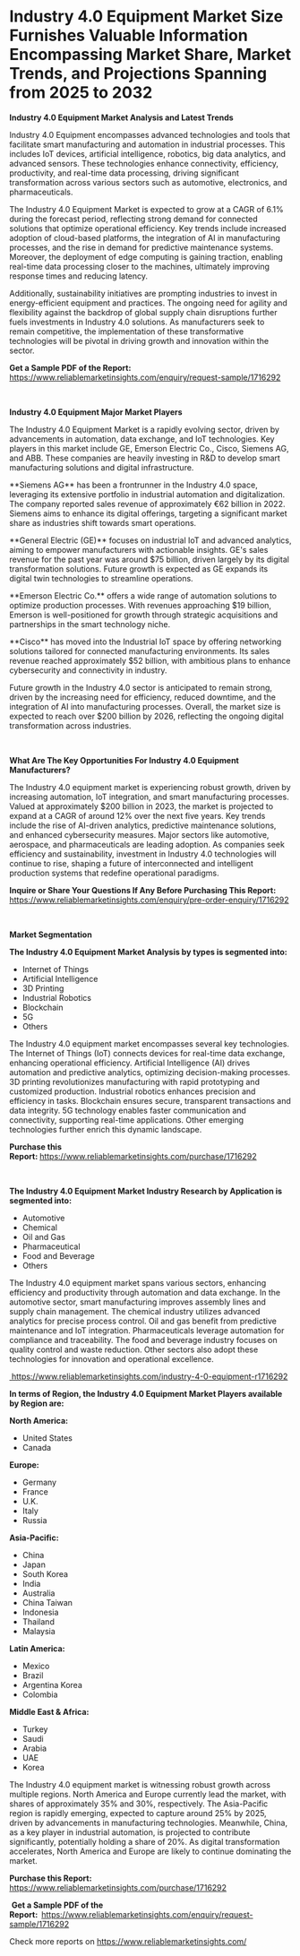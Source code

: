 <p><h1>Industry 4.0 Equipment Market Size Furnishes Valuable Information Encompassing Market Share, Market Trends, and Projections Spanning from 2025 to 2032</h1></p><p><strong>Industry 4.0 Equipment Market Analysis and Latest Trends</strong></p>
<p><p>Industry 4.0 Equipment encompasses advanced technologies and tools that facilitate smart manufacturing and automation in industrial processes. This includes IoT devices, artificial intelligence, robotics, big data analytics, and advanced sensors. These technologies enhance connectivity, efficiency, productivity, and real-time data processing, driving significant transformation across various sectors such as automotive, electronics, and pharmaceuticals.</p><p>The Industry 4.0 Equipment Market is expected to grow at a CAGR of 6.1% during the forecast period, reflecting strong demand for connected solutions that optimize operational efficiency. Key trends include increased adoption of cloud-based platforms, the integration of AI in manufacturing processes, and the rise in demand for predictive maintenance systems. Moreover, the deployment of edge computing is gaining traction, enabling real-time data processing closer to the machines, ultimately improving response times and reducing latency.</p><p>Additionally, sustainability initiatives are prompting industries to invest in energy-efficient equipment and practices. The ongoing need for agility and flexibility against the backdrop of global supply chain disruptions further fuels investments in Industry 4.0 solutions. As manufacturers seek to remain competitive, the implementation of these transformative technologies will be pivotal in driving growth and innovation within the sector.</p></p>
<p><strong>Get a Sample PDF of the Report:&nbsp;</strong> <a href="https://www.reliablemarketinsights.com/enquiry/request-sample/1716292?utm_campaign=1937&utm_medium=2&utm_source=Github&utm_content=ia&utm_term=12012025&utm_id=industry-40-equipment">https://www.reliablemarketinsights.com/enquiry/request-sample/1716292</a></p>
<p>&nbsp;</p>
<p><strong>Industry 4.0 Equipment Major Market Players</strong></p>
<p><p>The Industry 4.0 Equipment Market is a rapidly evolving sector, driven by advancements in automation, data exchange, and IoT technologies. Key players in this market include GE, Emerson Electric Co., Cisco, Siemens AG, and ABB. These companies are heavily investing in R&D to develop smart manufacturing solutions and digital infrastructure.</p><p>**Siemens AG** has been a frontrunner in the Industry 4.0 space, leveraging its extensive portfolio in industrial automation and digitalization. The company reported sales revenue of approximately €62 billion in 2022. Siemens aims to enhance its digital offerings, targeting a significant market share as industries shift towards smart operations.</p><p>**General Electric (GE)** focuses on industrial IoT and advanced analytics, aiming to empower manufacturers with actionable insights. GE's sales revenue for the past year was around $75 billion, driven largely by its digital transformation solutions. Future growth is expected as GE expands its digital twin technologies to streamline operations.</p><p>**Emerson Electric Co.** offers a wide range of automation solutions to optimize production processes. With revenues approaching $19 billion, Emerson is well-positioned for growth through strategic acquisitions and partnerships in the smart technology niche.</p><p>**Cisco** has moved into the Industrial IoT space by offering networking solutions tailored for connected manufacturing environments. Its sales revenue reached approximately $52 billion, with ambitious plans to enhance cybersecurity and connectivity in industry.</p><p>Future growth in the Industry 4.0 sector is anticipated to remain strong, driven by the increasing need for efficiency, reduced downtime, and the integration of AI into manufacturing processes. Overall, the market size is expected to reach over $200 billion by 2026, reflecting the ongoing digital transformation across industries.</p></p>
<p>&nbsp;</p>
<p><strong>What Are The Key Opportunities For Industry 4.0 Equipment Manufacturers?</strong></p>
<p><p>The Industry 4.0 equipment market is experiencing robust growth, driven by increasing automation, IoT integration, and smart manufacturing processes. Valued at approximately $200 billion in 2023, the market is projected to expand at a CAGR of around 12% over the next five years. Key trends include the rise of AI-driven analytics, predictive maintenance solutions, and enhanced cybersecurity measures. Major sectors like automotive, aerospace, and pharmaceuticals are leading adoption. As companies seek efficiency and sustainability, investment in Industry 4.0 technologies will continue to rise, shaping a future of interconnected and intelligent production systems that redefine operational paradigms.</p></p>
<p><strong>Inquire or Share Your Questions If Any Before Purchasing This Report:</strong> <a href="https://www.reliablemarketinsights.com/enquiry/pre-order-enquiry/1716292?utm_campaign=1937&utm_medium=2&utm_source=Github&utm_content=ia&utm_term=12012025&utm_id=industry-40-equipment">https://www.reliablemarketinsights.com/enquiry/pre-order-enquiry/1716292</a></p>
<p>&nbsp;</p>
<p><strong>Market Segmentation</strong></p>
<p><strong>The Industry 4.0 Equipment Market Analysis by types is segmented into:</strong></p>
<p><ul><li>Internet of Things</li><li>Artificial Intelligence</li><li>3D Printing</li><li>Industrial Robotics</li><li>Blockchain</li><li>5G</li><li>Others</li></ul></p>
<p><p>The Industry 4.0 equipment market encompasses several key technologies. The Internet of Things (IoT) connects devices for real-time data exchange, enhancing operational efficiency. Artificial Intelligence (AI) drives automation and predictive analytics, optimizing decision-making processes. 3D printing revolutionizes manufacturing with rapid prototyping and customized production. Industrial robotics enhances precision and efficiency in tasks. Blockchain ensures secure, transparent transactions and data integrity. 5G technology enables faster communication and connectivity, supporting real-time applications. Other emerging technologies further enrich this dynamic landscape.</p></p>
<p><strong>Purchase this Report:&nbsp;</strong><a href="https://www.reliablemarketinsights.com/purchase/1716292?utm_campaign=1937&utm_medium=2&utm_source=Github&utm_content=ia&utm_term=12012025&utm_id=industry-40-equipment">https://www.reliablemarketinsights.com/purchase/1716292</a></p>
<p>&nbsp;</p>
<p><strong>The Industry 4.0 Equipment Market Industry Research by Application is segmented into:</strong></p>
<p><ul><li>Automotive</li><li>Chemical</li><li>Oil and Gas</li><li>Pharmaceutical</li><li>Food and Beverage</li><li>Others</li></ul></p>
<p><p>The Industry 4.0 equipment market spans various sectors, enhancing efficiency and productivity through automation and data exchange. In the automotive sector, smart manufacturing improves assembly lines and supply chain management. The chemical industry utilizes advanced analytics for precise process control. Oil and gas benefit from predictive maintenance and IoT integration. Pharmaceuticals leverage automation for compliance and traceability. The food and beverage industry focuses on quality control and waste reduction. Other sectors also adopt these technologies for innovation and operational excellence.</p></p>
<p><a href="https://www.reliablemarketinsights.com/industry-4-0-equipment-r1716292?utm_campaign=1937&utm_medium=2&utm_source=Github&utm_content=ia&utm_term=12012025&utm_id=industry-40-equipment">&nbsp;https://www.reliablemarketinsights.com/industry-4-0-equipment-r1716292</a></p>
<p><strong>In terms of Region, the Industry 4.0 Equipment Market Players available by Region are:</strong></p>
<p>
    <p> <strong> North America: </strong>
        <ul>
            <li>United States</li>
            <li>Canada</li>
        </ul>
        </p> 
    <p> <strong> Europe: </strong>
        <ul>
            <li>Germany</li>
            <li>France</li>
            <li>U.K.</li>
            <li>Italy</li>
            <li>Russia</li>
        </ul>
        </p> 
    <p> <strong> Asia-Pacific: </strong>
        <ul>
            <li>China</li>
            <li>Japan</li>
            <li>South Korea</li>
            <li>India</li>
            <li>Australia</li>
            <li>China Taiwan</li>
            <li>Indonesia</li>
            <li>Thailand</li>
            <li>Malaysia</li>
        </ul>
        </p> 
    <p> <strong> Latin America: </strong>
        <ul>
            <li>Mexico</li>
            <li>Brazil</li>
            <li>Argentina Korea</li>
            <li>Colombia</li>
        </ul>
        </p> 
    <p> <strong> Middle East & Africa: </strong>
        <ul>
            <li>Turkey</li>
            <li>Saudi</li>
            <li>Arabia</li>
            <li>UAE</li>
            <li>Korea</li>
        </ul>
    </p>
    </p>
<p><p>The Industry 4.0 equipment market is witnessing robust growth across multiple regions. North America and Europe currently lead the market, with shares of approximately 35% and 30%, respectively. The Asia-Pacific region is rapidly emerging, expected to capture around 25% by 2025, driven by advancements in manufacturing technologies. Meanwhile, China, as a key player in industrial automation, is projected to contribute significantly, potentially holding a share of 20%. As digital transformation accelerates, North America and Europe are likely to continue dominating the market.</p></p>
<p><strong>Purchase this Report: </strong><a href="https://www.reliablemarketinsights.com/purchase/1716292?utm_campaign=1937&utm_medium=2&utm_source=Github&utm_content=ia&utm_term=12012025&utm_id=industry-40-equipment">https://www.reliablemarketinsights.com/purchase/1716292</a></p>
<p>&nbsp;<strong>Get a Sample PDF of the Report:&nbsp;&nbsp;</strong><a href="https://www.reliablemarketinsights.com/enquiry/request-sample/1716292?utm_campaign=1937&utm_medium=2&utm_source=Github&utm_content=ia&utm_term=12012025&utm_id=industry-40-equipment">https://www.reliablemarketinsights.com/enquiry/request-sample/1716292</a></p>
<p><strong></strong></p>
<p>Check more reports on <a href="https://www.reliablemarketinsights.com/?utm_campaign=1937&utm_medium=2&utm_source=Github&utm_content=ia&utm_term=12012025&utm_id=industry-40-equipment">https://www.reliablemarketinsights.com/</a></p>